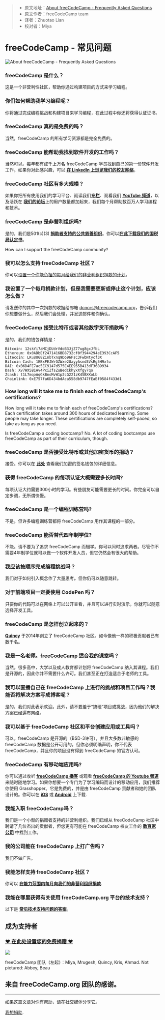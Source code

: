 > * 原文地址：[About freeCodeCamp - Frequently Asked Questions](https://www.freecodecamp.org/news/about/)
> * 原文作者：freeCodeCamp team
> * 译者：Zhuotao Lian 
> * 校对者：Miya

# freeCodeCamp - 常见问题

![About freeCodeCamp - Frequently Asked Questions](https://www.freecodecamp.org/news/content/images/size/w2000/2019/06/freecodecamp-conference-photo.jpeg)


### freeCodeCamp 是什么？

这是一个非营利性社区，帮助你通过构建项目的方式来学习编程。

### 你们如何帮助我学习编程呢？

你将通过完成编程挑战和构建项目来学习编程，在此过程中你还将获得认证证书。 

### freeCodeCamp 真的是免费的吗？

当然，freeCodeCamp 的所有学习资源都是完全免费的。

### freeCodeCamp 能帮助我找到软件开发的工作吗？

当然可以。每年都有成千上万名 freeCodeCamp 学员找到自己的第一份软件开发工作。如果你对此感兴趣，可以 [**在 Linkedln 上浏览我们的校友网络**][1]。

### freeCodeCamp 社区有多大规模？

如果你把所有使用我们的学习平台、阅读我们[**专栏**][2]、观看我们 [**YouTube 频道**][3]，以及活跃在 [**我们的论坛**][4]上的用户数量都加起来，我们每个月帮助数百万人学习编程和技术。

### freeCodeCamp 是非营利组织吗?

是的，我们是501(c)(3) [**捐助者支持的公共慈善组织**][5]。你可以[**在此下载我们的国税局认定书**][6]。

How can I support the freeCodeCamp community?
### 我可以怎么支持 freeCodeCamp 社区？
你可以[设置一个你能负担的每月给我们的非营利组织捐款的计划](https://www.freecodecamp.org/donate)。

### 我设置了一个每月捐款计划，但是我需要更新或停止这个计划，应该怎么做？
请发送你的其中一次捐款的收据给邮箱 donors@freecodecamp.org，告诉我们你想要做什么，然后我们会处理，并发送邮件和你确认。

### freeCodeCamp 接受比特币或者其他数字货币捐款吗？
是的，我们的钱包详情是：
```
Bitcoin: 12skYi7aMCjDUdrVdoB3JjZ77ug8gxJfbL
Ethereum: 0x0ADbEf2471416BD8732cf0f3944294eE393CcAF5
Litecoin: LKu8UG8Z1nbTxnq9Do96PsC3FwbNtycf3X
Bitcoin Cash: 1EBxPEJWrGZWxe2UayyAsnd5VsRg5H9xfu
DAI: 0xB6D4FE7ac5EC9147d575E4EE955B413dF3689934
Dash: Xv7WX5B1Av4PxiZfsZuBedCkhyxXfgy7qo
Zcash: t1L7mqoAqGkBnoMvW1p2cG221zK4SBXKoLb
Chainlink: 0xE757fa6D434bdAca558db9747fEaBf0584f433d1
```


### How long will it take me to finish each of freeCodeCamp's certifications?

How long will it take me to finish each of freeCodeCamp's certifications?
Each certification takes around 300 hours of dedicated learning. Some people may take longer. These certifications are completely self-paced, so take as long as you need.

Is freeCodeCamp a coding bootcamp?
No. A lot of coding bootcamps use freeCodeCamp as part of their curriculum, though.

### freeCodeCamp 是否接受比特币或其他加密货币的捐助？

接受。你可以在 **[此处][7]** 查看我们加密的签名钱包的详细信息。

### 获得 freeCodeCamp 的每项认证大概需要多长时间?

每项认证大约需要300小时的学习。有些朋友可能需要更长的时间。你完全可以自定步调，无所谓快慢。

### freeCodeCamp 是一个编程训练营吗?

不是。但许多编程训练营都将 freeCodeCamp 用作其课程的一部分。

### freeCodeCamp 能否替代四年制学位?

不能。请不要为了追求 freeCodeCamp 而辍学。你可以同时追求两者。尽管你不需要4年制学位就可以做一个软件开发人员，但它仍然会有很大的帮助。 

### 我应该按顺序完成编程挑战吗？

我们对于如何引入概念作了大量思考。但你仍可以随意跳转。

### 对于前端项目一定要使用 CodePen 吗？

只要你的代码可以在网络上可以公开查看，并且可以进行实时演示，你就可以随意选择开发工具。

### freeCodeCamp 是怎样创立起来的？

[**Quincy**][8]  于2014年创立了 freeCodeCamp 社区。如今像他一样的积极贡献者已有数千名。

### 我是一名老师。freeCodeCamp 适合我的课堂吗？

当然。很多高中，大学以及成人教育都计划将 freeCodeCamp 纳入其课程。我们是开源的，因此你并不需要什么许可。我们甚至正在打造适合于老师的工具。

### 我可以直播自己在 freeCodeCamp 上进行的挑战和项目工作吗？我能否将解决方案写成博客呢？

是的，我们对此表示欢迎。此外，请不要羞于“搞砸”项目或挑战，因为他们的解决方案已经遍布网络。

### 我可以基于 freeCodeCamp 社区和平台创建应用或工具吗？

可以。freeCodeCamp 是开源的（BSD-3许可），并且大多数非敏感的 freeCodeCamp 数据是公开可用的。但你必须明确声明，你不代表 freeCodeCamp，并且你的项目没有得到 freeCodeCamp 的官方认可。

### freeCodeCamp 有移动端应用吗?

你可以通过收听 [**freeCodeCamp 播客**][9]  或观看  [**freeCodeCamp 的 Youtube 频道**][10] 来随时随地学习。如果你想要一个专门为了学习编码而设计的移动应用，我们推荐你使用 Grasshopper。它是免费的，并是由 freeCodeCamp 贡献者和她的团队设计的。你可以在 [**iOS**][11]  或  [**Android**][12] 上下载.

### 我能入职 freeCodeCamp吗？

我们是一个小型的捐赠者支持的非营利组织。我们已经从 freeCodeCamp 社区中聘请了几位杰出的贡献者，但您更有可能在 freeCodeCamp 校友工作的  [**数百家公司**][13]  中找到工作。

### 我的公司能在 freeCodeCamp 上打广告吗？

我们不做广告。

### 我能怎样支持 freeCodeCamp 社区？

你可以  [**在能力范围内每月向我们的非营利组织捐款**][14].

### 我能在哪里获得有关使用 freeCodeCamp.org 平台的技术支持？

以下是  [**常见技术支持问题的答案**][15]。

## 成为支持者

### [❤️ 在此处设置您的免费捐赠 ❤️][16]

![](https://www.freecodecamp.org/news/content/images/2019/07/freecodecamp-hk-meeting.jpg)

freeCodeCamp 团队（左起）：Miya, Mrugesh, Quincy, Kris, Ahmad. Not pictured: Abbey, Beau

## 来自 freeCodeCamp.org 团队的感谢。

---

如果这篇文章对你有帮助，请在社交媒体分享它。

[我想捐助][17].

[1]: https://www.linkedin.com/school/4831032/alumni/
[2]: https://www.freecodecamp.org/news
[3]: https://youtube.com/freecodecamp
[4]: https://forum.freecodecamp.org/
[5]: https://www.freecodecamp.com/donate/
[6]: https://s3.amazonaws.com/freecodecamp/Free+Code+Camp+Inc+IRS+Determination+Letter.pdf
[7]: https://donate.freecodecamp.org/other-ways-to-donate/
[8]: https://www.twitter.com/ossia
[9]: https://podcast.freecodecamp.org/
[10]: https://youtube.com/freecodecamp
[11]: https://itunes.apple.com/us/app/id1354133284
[12]: https://play.google.com/store/apps/details?id=com.area120.grasshopper&hl=en
[13]: https://www.linkedin.com/school/free-code-camp/alumni/
[14]: https://donate.freecodecamp.org/
[15]: https://support.freecodecamp.org/
[16]: https://donate.freecodecamp.org/
[17]: https://freecodecamp.org/donate
